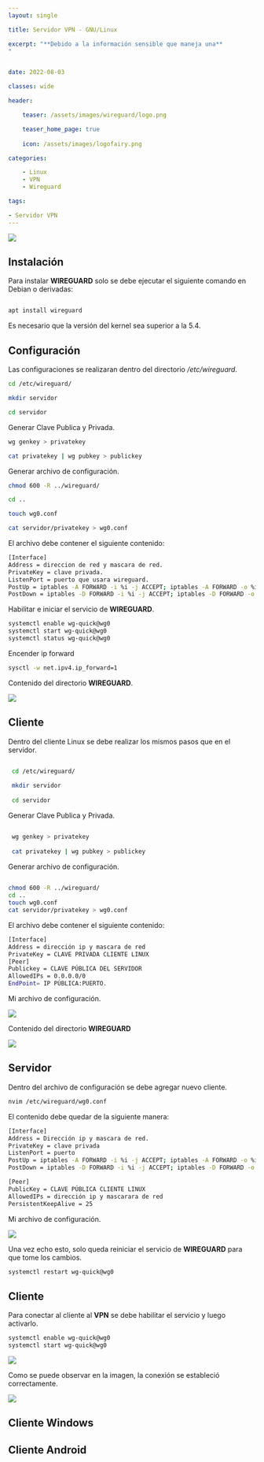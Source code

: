 ```yaml
---
layout: single

title: Servidor VPN - GNU/Linux

excerpt: "**Debido a la información sensible que maneja una** 
"


date: 2022-08-03

classes: wide

header:

    teaser: /assets/images/wireguard/logo.png

    teaser_home_page: true
    
    icon: /assets/images/logofairy.png

categories:

    - Linux
    - VPN
    - Wireguard

tags:  

- Servidor VPN
---
```


![](/assets/images/wireguard/wallpapers.png)

## Instalación 

Para instalar **WIREGUARD** solo se debe ejecutar el siguiente comando en Debian o derivadas:

```bash

apt install wireguard

```

Es necesario que la versión del kernel sea superior a la 5.4.

## Configuración

Las configuraciones se realizaran dentro del directorio _/etc/wireguard_. 

```bash
cd /etc/wireguard/

mkdir servidor

cd servidor

```


Generar Clave Publica y Privada.

```bash
wg genkey > privatekey

cat privatekey | wg pubkey > publickey

```

Generar archivo de configuración.

```bash
chmod 600 -R ../wireguard/

cd ..

touch wg0.conf

cat servidor/privatekey > wg0.conf

```

El archivo debe contener el siguiente contenido:

```bash
[Interface]
Address = direccion de red y mascara de red.
PrivateKey = clave privada.
ListenPort = puerto que usara wireguard.
PostUp = iptables -A FORWARD -i %i -j ACCEPT; iptables -A FORWARD -o %i -j ACCEPT;iptables -t nat -A POSTROUTING -o eth0 -j MASQUERADE
PostDown = iptables -D FORWARD -i %i -j ACCEPT; iptables -D FORWARD -o %i -j ACCEPT;iptables -t nat -D POSTROUTING -o eth0 -j MASQUERADE

```

Habilitar e iniciar el servicio de **WIREGUARD**.

```bash
systemctl enable wg-quick@wg0
systemctl start wg-quick@wg0
systemctl status wg-quick@wg0
```

Encender ip forward

```bash
sysctl -w net.ipv4.ip_forward=1
```

Contenido del directorio **WIREGUARD**.

![](/assets/images/wireguard/tree.png)


## Cliente 

Dentro del cliente Linux se debe realizar los mismos pasos que en el servidor.

```bash                                                                         

 cd /etc/wireguard/                                                              
                                                                                 
 mkdir servidor                                                                  
                                                                                 
 cd servidor                                                                                                                                                  

```                                                                  

Generar Clave Publica y Privada.

```bash                                                                         

 wg genkey > privatekey                                                          
                                                                                 
 cat privatekey | wg pubkey > publickey                                          

```
                                                                                                                                                        
Generar archivo de configuración.

```bash
                                                                         
chmod 600 -R ../wireguard/                                                      
cd ..                                                                           
touch wg0.conf                                                                  
cat servidor/privatekey > wg0.conf                                              

```

El archivo debe contener el siguiente contenido:

```bash                                                                         
[Interface]
Address = dirección ip y mascara de red
PrivateKey = CLAVE PRIVADA CLIENTE LINUX
[Peer]
Publickey = CLAVE PÚBLICA DEL SERVIDOR
AllowedIPs = 0.0.0.0/0
EndPoint= IP PÚBLICA:PUERTO.
```

Mi archivo de configuración.

![](/assets/images/wireguard/wg01.png)


Contenido del directorio **WIREGUARD**

![](/assets/images/wireguard/tree2.png)

## Servidor

Dentro del archivo de configuración se debe agregar nuevo cliente.

```bash
nvim /etc/wireguard/wg0.conf
```

El contenido debe quedar de la siguiente manera:

```bash
[Interface]
Address = Dirección ip y mascara de red.
PrivateKey = clave privada
ListenPort = puerto
PostUp = iptables -A FORWARD -i %i -j ACCEPT; iptables -A FORWARD -o %i -j ACCEPT; iptables -t nat -A POSTROUTING -o eth0 -j MASQUERADE
PostDown = iptables -D FORWARD -i %i -j ACCEPT; iptables -D FORWARD -o %i -j ACCEPT;iptables -t nat -D POSTROUTING -o eth0 -j MASQUERAD

[Peer]
PublicKey = CLAVE PÚBLICA CLIENTE LINUX
AllowedIPs = dirección ip y mascarara de red
PersistentKeepAlive = 25
```

Mi archivo de configuración.

![](/assets/images/wireguard/wg0.png)

Una vez echo esto, solo queda reiniciar el servicio de **WIREGUARD** para que tome los cambios.

```bash
systemctl restart wg-quick@wg0
```

## Cliente

Para conectar al cliente al **VPN** se debe habilitar el servicio y luego activarlo.

```bash
systemctl enable wg-quick@wg0
systemctl start wg-quick@wg0
```

![](/assets/images/wireguard/cliente.png)


Como se puede observar en la imagen, la conexión se estableció correctamente.

![](/assets/images/wireguard/3.png)

## Cliente Windows



## Cliente Android


